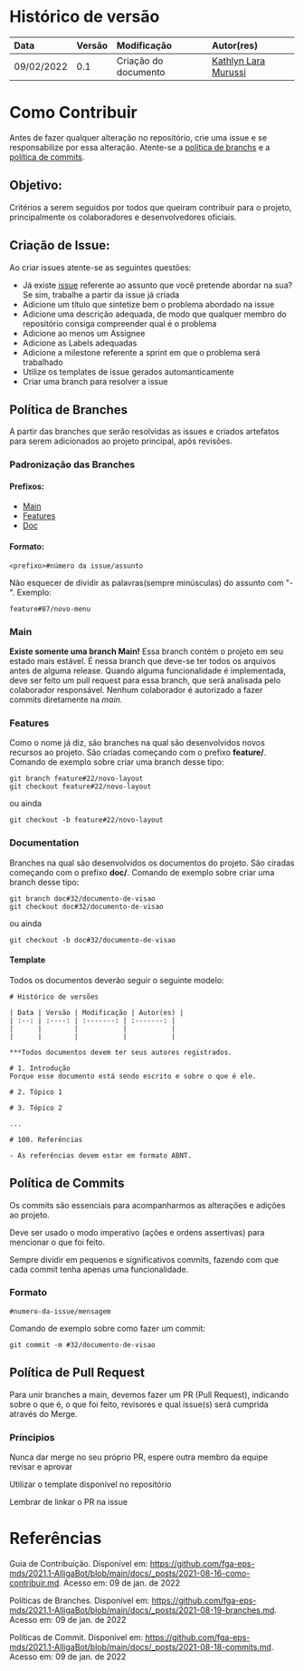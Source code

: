 # Histórico de versão

| Data | Versão | Modificação | Autor(res) |
| :- | :- | :- | :- |
| 09/02/2022 | 0.1 | Criação do documento | [Kathlyn Lara Murussi](https://github.com/klmurussi) |

# Como Contribuir
Antes de fazer qualquer alteração no repositório, crie uma issue e se responsabilize por essa alteração. Atente-se a [política de branchs](#política-de-branches) e a [política de commits](#política-de-commits). 

## Objetivo:
Critérios a serem seguidos por todos que queiram contribuir para o projeto, principalmente os colaboradores e desenvolvedores oficiais.

## Criação de Issue:
Ao criar issues atente-se as seguintes questões:

- Já existe [issue](https://github.com/Interacao-Humano-Computador/2021.2-Prefeitura-de-Passo-Fundo/issues) referente ao assunto que você pretende abordar na sua? Se sim, trabalhe a partir da issue já criada
- Adicione um título que sintetize bem o problema abordado na issue
- Adicione uma descrição adequada, de modo que qualquer membro do repositório consiga compreender qual é o problema
- Adicione ao menos um Assignee
- Adicione as Labels adequadas
- Adicione a milestone referente a sprint em que o problema será trabalhado
- Utilize os templates de issue gerados automanticamente
- Criar uma branch para resolver a issue


## Política de Branches

A partir das branches que serão resolvidas as issues e criados artefatos para serem adicionados ao projeto principal, após revisões.

### Padronização das Branches

#### Prefixos:
- [Main](#main)
- [Features](#features)
- [Doc](#documentation)

#### Formato:
```
<prefixo>#número da issue/assunto
```

Não esquecer de dividir as palavras(sempre minúsculas) do assunto com "-".
Exemplo: 
```
feature#87/novo-menu
```


### Main

**Existe somente uma branch Main!** Essa branch contém o projeto em seu estado mais estável. É nessa branch que deve-se ter todos os arquivos antes de alguma release. Quando alguma funcionalidade é implementada, deve ser feito um pull request para essa branch, que será analisada pelo colaborador responsável. Nenhum colaborador é autorizado a fazer commits diretamente na *main.*

### Features

Como o nome já diz, são branches na qual são desenvolvidos novos recursos ao projeto. São criadas começando com o prefixo **feature/**.
Comando de exemplo sobre criar uma branch desse tipo:

```git
git branch feature#22/novo-layout
git checkout feature#22/novo-layout
```

ou ainda

```git
git checkout -b feature#22/novo-layout
```

### Documentation

Branches na qual são desenvolvidos os documentos do projeto. São ciradas começando com o prefixo **doc/**.
Comando de exemplo sobre criar uma branch desse tipo:

```git
git branch doc#32/documento-de-visao
git checkout doc#32/documento-de-visao
```

ou ainda

```git
git checkout -b doc#32/documento-de-visao
```

#### Template
Todos os documentos deverão seguir o seguinte modelo:

```
# Histórico de versões

| Data | Versão | Modificação | Autor(es) |
| :--: | :----: | :-------: | :-------: |
|      |        |           |           |
|      |        |           |           |

***Todos documentos devem ter seus autores registrados.

# 1. Introdução
Porque esse documento está sendo escrito e sobre o que é ele.

# 2. Tópico 1

# 3. Tópico 2

...

# 100. Referências

- As referências devem estar em formato ABNT.
```

## Política de Commits

Os commits são essenciais para acompanharmos as alterações e adições ao projeto. 

Deve ser usado o modo imperativo (ações e ordens assertivas) para mencionar o que foi feito.

Sempre dividir em pequenos e significativos commits, fazendo com que cada commit tenha apenas uma funcionalidade.


### Formato
```
#numero-da-issue/mensagem
```

Comando de exemplo sobre como fazer um commit:

```git
git commit -m #32/documento-de-visao
```


## Política de Pull Request
Para unir branches a main, devemos fazer um PR (Pull Request), indicando sobre o que é, o que foi feito, revisores e qual issue(s) será cumprida através do Merge.

### Príncipios
Nunca dar merge no seu próprio PR, espere outra membro da equipe revisar e aprovar

Utilizar o template disponível no repositório

Lembrar de linkar o PR na issue

# Referências

Guia de Contribuição. Disponível em: <https://github.com/fga-eps-mds/2021.1-AlligaBot/blob/main/docs/_posts/2021-08-16-como-contribuir.md>. Acesso em: 09 de jan. de 2022

Políticas de Branches. Disponível em: <https://github.com/fga-eps-mds/2021.1-AlligaBot/blob/main/docs/_posts/2021-08-19-branches.md>. Acesso em: 09 de jan. de 2022

Políticas de Commit. Disponível em: <https://github.com/fga-eps-mds/2021.1-AlligaBot/blob/main/docs/_posts/2021-08-18-commits.md>. Acesso em: 09 de jan. de 2022
